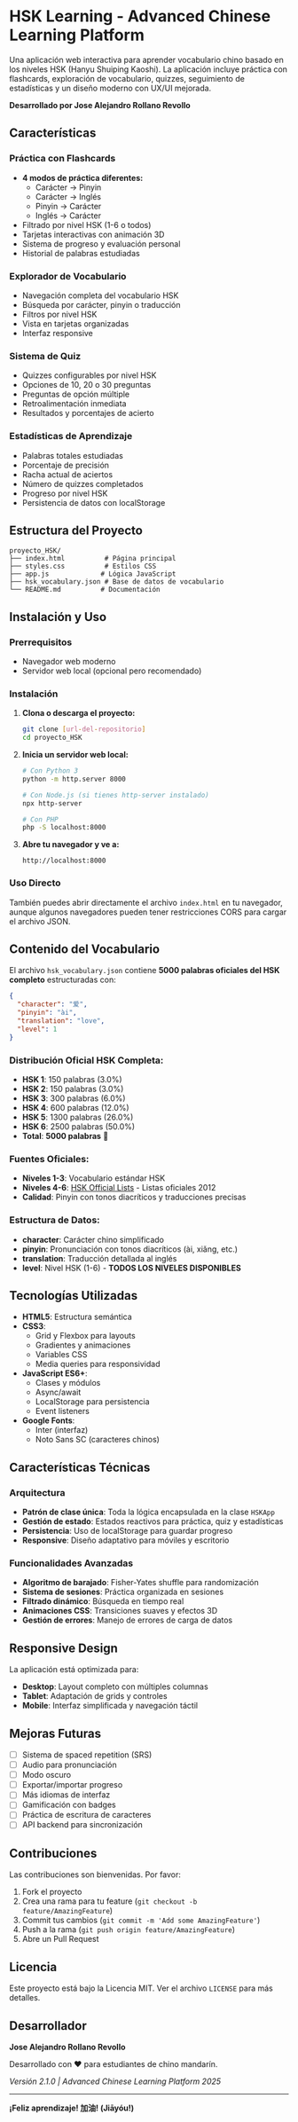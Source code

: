 #  HSK Learning - Advanced Chinese Learning Platform

Una aplicación web interactiva para aprender vocabulario chino basado en los niveles HSK (Hanyu Shuiping Kaoshi). La aplicación incluye práctica con flashcards, exploración de vocabulario, quizzes, seguimiento de estadísticas y un diseño moderno con UX/UI mejorada.

**Desarrollado por Jose Alejandro Rollano Revollo**

##  Características

###  Práctica con Flashcards
- **4 modos de práctica diferentes:**
  - Carácter → Pinyin
  - Carácter → Inglés  
  - Pinyin → Carácter
  - Inglés → Carácter
- Filtrado por nivel HSK (1-6 o todos)
- Tarjetas interactivas con animación 3D
- Sistema de progreso y evaluación personal
- Historial de palabras estudiadas

###  Explorador de Vocabulario
- Navegación completa del vocabulario HSK
- Búsqueda por carácter, pinyin o traducción
- Filtros por nivel HSK
- Vista en tarjetas organizadas
- Interfaz responsive

###  Sistema de Quiz
- Quizzes configurables por nivel HSK
- Opciones de 10, 20 o 30 preguntas
- Preguntas de opción múltiple
- Retroalimentación inmediata
- Resultados y porcentajes de acierto

###  Estadísticas de Aprendizaje
- Palabras totales estudiadas
- Porcentaje de precisión
- Racha actual de aciertos
- Número de quizzes completados
- Progreso por nivel HSK
- Persistencia de datos con localStorage

##  Estructura del Proyecto

```
proyecto_HSK/
├── index.html          # Página principal
├── styles.css          # Estilos CSS
├── app.js             # Lógica JavaScript
├── hsk_vocabulary.json # Base de datos de vocabulario
└── README.md          # Documentación
```

##  Instalación y Uso

### Prerrequisitos
- Navegador web moderno
- Servidor web local (opcional pero recomendado)

### Instalación

1. **Clona o descarga el proyecto:**
   ```bash
   git clone [url-del-repositorio]
   cd proyecto_HSK
   ```

2. **Inicia un servidor web local:**
   ```bash
   # Con Python 3
   python -m http.server 8000
   
   # Con Node.js (si tienes http-server instalado)
   npx http-server
   
   # Con PHP
   php -S localhost:8000
   ```

3. **Abre tu navegador y ve a:**
   ```
   http://localhost:8000
   ```

### Uso Directo
También puedes abrir directamente el archivo `index.html` en tu navegador, aunque algunos navegadores pueden tener restricciones CORS para cargar el archivo JSON.

##  Contenido del Vocabulario

El archivo `hsk_vocabulary.json` contiene **5000 palabras oficiales del HSK completo** estructuradas con:

```json
{
  "character": "爱",
  "pinyin": "ài", 
  "translation": "love",
  "level": 1
}
```

###  **Distribución Oficial HSK Completa:**
- **HSK 1**: 150 palabras (3.0%)
- **HSK 2**: 150 palabras (3.0%)
- **HSK 3**: 300 palabras (6.0%)
- **HSK 4**: 600 palabras (12.0%)
- **HSK 5**: 1300 palabras (26.0%)
- **HSK 6**: 2500 palabras (50.0%)
- **Total**: **5000 palabras** 🎯

###  **Fuentes Oficiales:**
- **Niveles 1-3**: Vocabulario estándar HSK
- **Niveles 4-6**: [HSK Official Lists](https://github.com/glxxyz/hskhsk.com) - Listas oficiales 2012
- **Calidad**: Pinyin con tonos diacríticos y traducciones precisas

###  **Estructura de Datos:**
- **character**: Carácter chino simplificado
- **pinyin**: Pronunciación con tonos diacríticos (ài, xiǎng, etc.)
- **translation**: Traducción detallada al inglés
- **level**: Nivel HSK (1-6) - **TODOS LOS NIVELES DISPONIBLES**

##  Tecnologías Utilizadas

- **HTML5**: Estructura semántica
- **CSS3**: 
  - Grid y Flexbox para layouts
  - Gradientes y animaciones
  - Variables CSS
  - Media queries para responsividad
- **JavaScript ES6+**:
  - Clases y módulos
  - Async/await
  - LocalStorage para persistencia
  - Event listeners
- **Google Fonts**: 
  - Inter (interfaz)
  - Noto Sans SC (caracteres chinos)

##  Características Técnicas

### Arquitectura
- **Patrón de clase única**: Toda la lógica encapsulada en la clase `HSKApp`
- **Gestión de estado**: Estados reactivos para práctica, quiz y estadísticas
- **Persistencia**: Uso de localStorage para guardar progreso
- **Responsive**: Diseño adaptativo para móviles y escritorio

### Funcionalidades Avanzadas
- **Algoritmo de barajado**: Fisher-Yates shuffle para randomización
- **Sistema de sesiones**: Práctica organizada en sesiones
- **Filtrado dinámico**: Búsqueda en tiempo real
- **Animaciones CSS**: Transiciones suaves y efectos 3D
- **Gestión de errores**: Manejo de errores de carga de datos

##  Responsive Design

La aplicación está optimizada para:
- **Desktop**: Layout completo con múltiples columnas
- **Tablet**: Adaptación de grids y controles
- **Mobile**: Interfaz simplificada y navegación táctil

##  Mejoras Futuras

- [ ] Sistema de spaced repetition (SRS)
- [ ] Audio para pronunciación
- [ ] Modo oscuro
- [ ] Exportar/importar progreso
- [ ] Más idiomas de interfaz
- [ ] Gamificación con badges
- [ ] Práctica de escritura de caracteres
- [ ] API backend para sincronización

##  Contribuciones

Las contribuciones son bienvenidas. Por favor:

1. Fork el proyecto
2. Crea una rama para tu feature (`git checkout -b feature/AmazingFeature`)
3. Commit tus cambios (`git commit -m 'Add some AmazingFeature'`)
4. Push a la rama (`git push origin feature/AmazingFeature`)
5. Abre un Pull Request

##  Licencia

Este proyecto está bajo la Licencia MIT. Ver el archivo `LICENSE` para más detalles.

##  Desarrollador

**Jose Alejandro Rollano Revollo**

Desarrollado con ❤️ para estudiantes de chino mandarín.

*Versión 2.1.0 | Advanced Chinese Learning Platform 2025*

---

**¡Feliz aprendizaje! 加油! (Jiāyóu!)**
